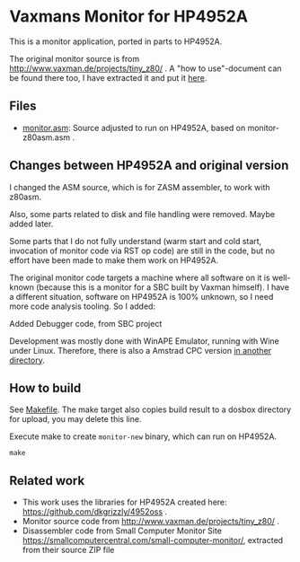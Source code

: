# Vaxmans Monitor for HP4952A
This is a monitor application, ported in parts to HP4952A.

The original monitor source is from http://www.vaxman.de/projects/tiny_z80/ . A "how to use"-document can be found
there too, I have extracted it and put it [here](readme-vaxman.txt).

## Files
* [monitor.asm](monitor.asm): Source adjusted to run on HP4952A, based on monitor-z80asm.asm .

## Changes between HP4952A and original version
I changed the ASM source, which is for ZASM assembler, to work with z80asm.

Also, some parts related to disk and file handling were removed. Maybe added later.

Some parts that I do not fully understand (warm start and cold start, invocation of
monitor code via RST op code) are still in the code, but no effort have been made
to make them work on HP4952A.

The original monitor code targets a machine where all software on it is well-known (because
this is a monitor for a SBC built by Vaxman himself). I have a different situation,
software on HP4952A is 100% unknown, so I need more code analysis tooling. So I added:

Added Debugger code, from SBC project

Development was mostly done with WinAPE Emulator, running
with Wine under Linux. Therefore, there is also a Amstrad CPC version [in another directory](../monitor-vaxman-cpc).

## How to build
See [Makefile](Makefile). The make target also copies build result to a dosbox directory for
upload, you may delete this line.

Execute make to create ```monitor-new``` binary, which can run on HP4952A.
```
make
```

## Related work
* This work uses the libraries for HP4952A created here: https://github.com/dkgrizzly/4952oss .
* Monitor source code from http://www.vaxman.de/projects/tiny_z80/ .
* Disassembler code from Small Computer Monitor Site https://smallcomputercentral.com/small-computer-monitor/,
  extracted from their source ZIP file

